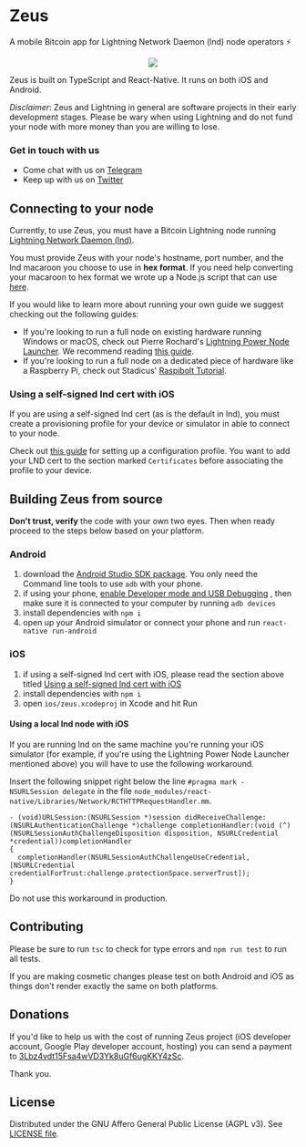# Zeus
A mobile Bitcoin app for Lightning Network Daemon (lnd) node operators ⚡️

<p align="center"><img src="https://user-images.githubusercontent.com/47701173/52906403-29e5ad80-3219-11e9-9d79-e73e812a0d30.png"></p>

Zeus is built on TypeScript and React-Native. It runs on both iOS and Android.

*Disclaimer*: Zeus and Lightning in general are software projects in their early development stages. Please be wary when using Lightning and do not fund your node with more money than you are willing to lose.

### Get in touch with us
* Come chat with us on
[Telegram](https://t.me/zeusLN)
* Keep up with us on
[Twitter](https://twitter.com/ZeusLN)


## Connecting to your node

Currently, to use Zeus, you must have a Bitcoin Lightning node running 
[Lightning Network Daemon (lnd)](https://github.com/LightningNetwork/lnd).

You must provide Zeus with your node's hostname, port number, and the lnd macaroon you choose to use in **hex format**. If you need help converting your macaroon to hex format we wrote up a Node.js script that can use 
[here](https://github.com/ZeusLN/lnd-hex-macaroon-generator/).

If you would like to learn more about running your own guide we suggest checking out the following guides:
* If you're looking to run a full node on existing hardware running Windows or macOS, check out Pierre Rochard's 
[Lightning Power Node Launcher](https://github.com/PierreRochard/node-launcher). 
We recommend reading 
[this guide](https://medium.com/lightning-power-users/windows-macos-lightning-network-284bd5034340).
* If you're looking to run a full node on a dedicated piece of hardware like a Raspberry Pi, check out Stadicus' 
[Raspibolt Tutorial](https://github.com/Stadicus/guides/tree/master/raspibolt).

### Using a self-signed lnd cert with iOS

If you are using a self-signed lnd cert (as is the default in lnd), you must create a provisioning profile for your device or simulator in able to connect to your node.

Check out 
[this guide](https://www.howtogeek.com/253325/how-to-create-an-ios-configuration-profile-and-alter-hidden-settings/) 
for setting up a configuration profile. You want to add your LND cert to the section marked `Certificates` before associating the profile to your device.

## Building Zeus from source

**Don't trust, verify** the code with your own two eyes. Then when ready proceed to the steps below based on your platform.

### Android
1. download the
[Android Studio SDK package](https://developer.android.com/studio/#downloads).
You only need the Command line tools to use `adb` with your phone.
2. if using your phone,
[enable Developer mode and USB Debugging](https://developer.android.com/studio/debug/dev-options)
, then make sure it is connected to your computer by running `adb devices`
3. install dependencies with `npm i`
4. open up your Android simulator or connect your phone and run `react-native run-android`

### iOS
1. if using a self-signed lnd cert with iOS, please read the section above titled [Using a self-signed lnd cert with iOS](#using-a-self-signed-lnd-cert-with-ios)
2. install dependencies with `npm i`
3. open `ios/zeus.xcodeproj` in Xcode and hit Run

#### Using a local lnd node with iOS

If you are running lnd on the same machine you're running your iOS simulator (for example, if you're using the Lightning Power Node Launcher mentioned above) you will have to use the following workaround.

Insert the following snippet right below the line `#pragma mark - NSURLSession delegate` in the file `node_modules/react-native/Libraries/Network/RCTHTTPRequestHandler.mm`.

```objectivec++
- (void)URLSession:(NSURLSession *)session didReceiveChallenge:(NSURLAuthenticationChallenge *)challenge completionHandler:(void (^)(NSURLSessionAuthChallengeDisposition disposition, NSURLCredential *credential))completionHandler
{
  completionHandler(NSURLSessionAuthChallengeUseCredential, [NSURLCredential credentialForTrust:challenge.protectionSpace.serverTrust]);
}
```

Do not use this workaround in production.

## Contributing

Please be sure to run `tsc` to check for type errors and `npm run test` to run all tests.

If you are making cosmetic changes please test on both Android and iOS as things don't render exactly the same on both platforms.

## Donations

If you'd like to help us with the cost of running Zeus project (iOS developer account, Google Play developer account, hosting) you can send a payment to 
[3Lbz4vdt15Fsa4wVD3Yk8uGf6ugKKY4zSc](https://blockstream.info/address/3Lbz4vdt15Fsa4wVD3Yk8uGf6ugKKY4zSc).

Thank you.

## License

Distributed under the GNU Affero General Public License (AGPL v3). See [LICENSE file](LICENSE).
